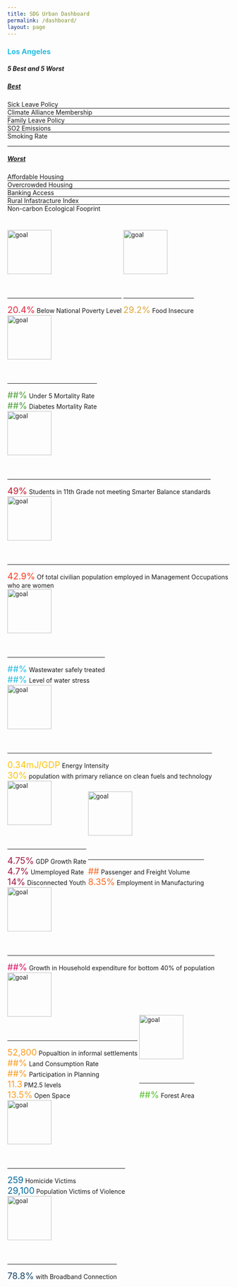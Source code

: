 ```yaml
---
title: SDG Urban Dashboard
permalink: /dashboard/
layout: page
---
```


<h3 style="color:#26BDE2">Los Angeles</h3>

<div class="container-fluid">
  <div class="row justify-content-center">
    <!-- City Average -->
    <div class="col-md-4">
      <canvas id="doughnut-chart" width="800" height="450"></canvas>
      <!-- Reporting Status -->
      <canvas id="doughnut-chart2" width="800" height="450"></canvas>
      <!-- 5 Best and 5 Worst -->
      <div id="accordion">
        <div class="card">
          <div class="card-header" id="heading-1">
            <h5 class="accordion-header">
              5 Best and 5 Worst
            </h5>
          </div>
          <div
            id="collapse-1"
            class="collapse show"
            data-parent="#accordion"
            aria-labelledby="heading-1"
            style="margin-bottom:40px;"
          >
            <!-- <div class="card-body"> -->
            <div id="accordion-1">
              <div class="card">
                <div class="card-header" id="heading-1-1">
                  <h5 class="mb-0">
                    <a
                      class="collapsed"
                      role="button"
                      data-toggle="collapse"
                      href="#collapse-1-1"
                      aria-expanded="false"
                      aria-controls="collapse-1-1"
                    >
                      Best
                    </a>
                  </h5>
                </div>
                <div
                  id="collapse-1-1"
                  class="collapse"
                  data-parent="#accordion-1"
                  aria-labelledby="heading-1-1"
                >
                  <div class="card-body">
                    Sick Leave Policy
                  </div>
                  <hr style="margin:0" />
                  <div class="card-body">
                    Climate Alliance Membership
                  </div>
                  <hr style="margin:0" />
                  <div class="card-body">
                    Family Leave Policy
                  </div>
                  <hr style="margin:0" />
                  <div class="card-body">
                    SO2 Emissions
                  </div>
                  <hr style="margin:0" />
                  <div class="card-body">
                    Smoking Rate
                  </div>
                </div>
              </div>
              <hr />
              <div class="card">
                <div class="card-header" id="heading-1-2">
                  <h5 class="mb-0">
                    <a
                      class="collapsed"
                      role="button"
                      data-toggle="collapse"
                      href="#collapse-1-2"
                      aria-expanded="false"
                      aria-controls="collapse-1-2"
                    >
                      Worst
                    </a>
                  </h5>
                </div>
                <div
                  id="collapse-1-2"
                  class="collapse"
                  data-parent="#accordion-1"
                  aria-labelledby="heading-1-2"
                >
                  <div class="card-body">
                    Affordable Housing
                  </div>
                  <hr style="margin:0" />
                  <div class="card-body">
                    Overcrowded Housing
                  </div>
                  <hr style="margin:0" />
                  <div class="card-body">
                    Banking Access
                  </div>
                  <hr style="margin:0" />
                  <div class="card-body">
                    Rural Infastracture Index
                  </div>
                  <hr style="margin:0" />
                  <div class="card-body">
                    Non-carbon Ecological Fooprint
                  </div>
                </div>
              </div>
            </div>
            <!-- </div> -->
          </div>
        </div>
      </div>
    </div>
      <!-- Spider Plot -->
    <div class="col-md-7 offset-1" style="text-align:center;">
    <div id="spiderPlot"></div>
    </div>
  </div>
  <!-- Progress Bars and Percentage Data For Each SDG -->
  <div class="row justify-content-center">
    <div class="col-xs-12 col-md-4" style="display:inline-block;">
      <img
        style="height:100px; width:100px; vertical-align:top; margin-bottom:40px;"
        alt="goal"
        src="https://www.un.org/sustainabledevelopment/wp-content/uploads/2019/08/E-Goal-01-1024x1024.png"
      />
      <div class="text-percentages">
        <hr class="slash-1" style="color:#E5243B" />
        <span style="font-size:20px; color:#E5243B">20.4%</span>
        <span>Below National Poverty Level</span>
      </div>
    </div>
    <div class="col-xs-12 col-md-4" style="display:inline-block;">
      <img
        style="height:100px; width:100px; vertical-align:top; margin-bottom:40px;"
        alt="goal"
        src="https://www.un.org/sustainabledevelopment/wp-content/uploads/2019/08/E-Goal-02-1024x1024.png"
      />
      <div class="text-percentages">
        <hr class="slash-1" style="color:#DDA63A" />
        <span style="font-size:20px; color:#DDA63A">29.2%</span>
        <span>Food Insecure</span>
      </div>
    </div>
    <div class="col-xs-12 col-md-4" style="display:inline-block;">
      <img
        style="height:100px; width:100px; vertical-align:top; margin-bottom:40px;"
        alt="goal"
        src="https://www.un.org/sustainabledevelopment/wp-content/uploads/2019/08/E-Goal-03-1024x1024.png"
      />
      <div class="text-percentages">
        <hr class="slash-1" style="color:#4C9F38" />
        <span style="font-size:20px; color:#4C9F38">##%</span>
        <span>Under 5 Mortality Rate</span>
        <br />
        <span style="font-size:20px; color:#4C9F38">##%</span>
        <span>Diabetes Mortality Rate</span>
      </div>
    </div>
  </div>
  <div class="row justify-content-center">
    <div class="col-xs-12 col-md-4" style="display:inline-block;">
      <img
        style="height:100px; width:100px; vertical-align:top; margin-bottom:40px;"
        alt="goal"
        src="https://www.un.org/sustainabledevelopment/wp-content/uploads/2019/08/E-Goal-04-1024x1024.png"
      />
      <div class="text-percentages">
        <hr class="slash-1" style="color:#C5192D" />
        <span style="font-size:20px; color:#C5192D">49%</span>
        <span
          >Students in 11th Grade not meeting Smarter Balance standards</span
        >
      </div>
    </div>
    <div class="col-xs-12 col-md-4" style="display:inline-block;">
      <img
        style="height:100px; width:100px; vertical-align:top; margin-bottom:40px;"
        alt="goal"
        src="https://www.un.org/sustainabledevelopment/wp-content/uploads/2019/08/E-Goal-05-1024x1024.png"
      />
      <div class="text-percentages">
        <hr class="slash-1" style="color:#FF3A21" />
        <span style="font-size:20px; color:#FF3A21">42.9%</span>
        <span>
          Of total civilian population employed in Management Occupations who
          are women
        </span>
      </div>
    </div>
    <div class="col-xs-12 col-md-4" style="display:inline-block;">
      <img
        style="height:100px; width:100px; vertical-align:top; margin-bottom:40px;"
        alt="goal"
        src="https://www.un.org/sustainabledevelopment/wp-content/uploads/2019/08/E-Goal-06-1024x1024.png"
      />
      <div class="text-percentages">
        <hr class="slash-1" style="color:#26BDE2" />
        <span style="font-size:20px; color:#26BDE2">##%</span>
        <span>Wastewater safely treated</span>
        <br />
        <span style="font-size:20px; color:#26BDE2">##%</span>
        <span>Level of water stress</span>
      </div>
    </div>
  </div>
  <div class="row justify-content-center">
    <div class="col-xs-12 col-md-4" style="display:inline-block;">
      <img
        style="height:100px; width:100px; vertical-align:top; margin-bottom:40px;"
        alt="goal"
        src="https://www.un.org/sustainabledevelopment/wp-content/uploads/2019/08/E-Goal-07-1024x1024.png"
      />
      <div class="text-percentages">
        <hr class="slash-1" style="color:#FCC30B" />
        <span style="font-size:20px; color:#FCC30B">0.34mJ/GDP</span>
        <span>Energy Intensity</span>
        <br />
        <span style="font-size:20px; color:#FCC30B">30%</span>
        <span
          >population with primary reliance on clean fuels and technology</span
        >
      </div>
    </div>
    <div class="col-xs-12 col-md-4" style="display:inline-block;">
      <img
        style="height:100px; width:100px; vertical-align:top; margin-bottom:40px;"
        alt="goal"
        src="https://www.un.org/sustainabledevelopment/wp-content/uploads/2019/08/E-Goal-08-1024x1024.png"
      />
      <div class="text-percentages">
        <hr class="slash-1" style="color:#A21942" />
        <span style="font-size:20px; color:#A21942">4.75%</span>
        <span>GDP Growth Rate</span>
        <br />
        <span style="font-size:20px; color:#A21942">4.7%</span>
        <span>Umemployed Rate</span>
        <br />
        <span style="font-size:20px; color:#A21942">14%</span>
        <span>Disconnected Youth</span>
      </div>
    </div>
    <div class="col-xs-12 col-md-4" style="display:inline-block;">
      <img
        style="height:100px; width:100px; vertical-align:top; margin-bottom:40px;"
        alt="goal"
        src="https://www.un.org/sustainabledevelopment/wp-content/uploads/2019/08/E-Goal-09-1024x1024.png"
      />
      <div class="text-percentages">
        <hr class="slash-1" style="color:#FD6925" />
        <span style="font-size:20px; color:#FD6925">##</span>
        <span>Passenger and Freight Volume</span>
        <br />
        <span style="font-size:20px; color:#FD6925">8.35%</span>
        <span>Employment in Manufacturing</span>
      </div>
    </div>
  </div>

  <div class="row justify-content-center">
    <div class="col-xs-12 col-md-4" style="display:inline-block;">
      <img
        style="height:100px; width:100px; vertical-align:top; margin-bottom:40px;"
        alt="goal"
        src="https://www.un.org/sustainabledevelopment/wp-content/uploads/2019/08/E-Goal-10-1024x1024.png"
      />
      <div class="text-percentages">
        <hr class="slash-1" style="color:#DD1367" />
        <span style="font-size:20px; color:#DD1367">##%</span>
        <span
          >Growth in Household expenditure for bottom 40% of population</span
        >
      </div>
    </div>
    <div class="col-xs-12 col-md-4" style="display:inline-block;">
      <img
        style="height:100px; width:100px; vertical-align:top; margin-bottom:40px;"
        alt="goal"
        src="https://www.un.org/sustainabledevelopment/wp-content/uploads/2019/08/E-Goal-11-1024x1024.png"
      />
      <div class="text-percentages">
        <hr class="slash-1" style="color:#FD9D24" />
        <div class="col-6">
          <span style="font-size:20px; color:#FD9D24">52,800</span>
          <span>Popualtion in informal settlements</span>
          <br />
          <span style="font-size:20px; color:#FD9D24">##%</span>
          <span>Land Consumption Rate</span>
          <br />
          <span style="font-size:20px; color:#FD9D24">##%</span>
          <span>Participation in Planning</span>
        </div>
        <div class="col-6">
          <span style="font-size:20px; color:#FD9D24">11.3</span>
          <span>PM2.5 levels</span>
          <br />
          <span style="font-size:20px; color:#FD9D24">13.5%</span>
          <span>Open Space</span>
        </div>
      </div>
    </div>
    <div class="col-xs-12 col-md-4" style="display:inline-block;">
      <img
        style="height:100px; width:100px; vertical-align:top; margin-bottom:40px;"
        alt="goal"
        src="https://www.un.org/sustainabledevelopment/wp-content/uploads/2019/08/E-Goal-15-1024x1024.png"
      />
      <div class="text-percentages">
        <hr class="slash-1" style="color:#56C02B" />
        <span style="font-size:20px; color:#56C02B">##%</span>
        <span>Forest Area</span>
      </div>
    </div>
  </div>
  <div class="row justify-content-center">
    <div class="col-xs-12 col-md-4" style="display:inline-block;">
      <img
        style="height:100px; width:100px; vertical-align:top; margin-bottom:40px;"
        alt="goal"
        src="https://www.un.org/sustainabledevelopment/wp-content/uploads/2019/08/E-Goal-16-1024x1024.png"
      />
      <div class="text-percentages">
        <hr class="slash-1" style="color:#00689D" />
        <span style="font-size:20px; color:#00689D">259</span>
        <span>Homicide Victims</span>
        <br />
        <span style="font-size:20px; color:#00689D">29,100</span>
        <span>Population Victims of Violence</span>
      </div>
    </div>
    <div class="col-xs-12 col-md-4" style="display:inline-block;">
      <img
        style="height:100px; width:100px; vertical-align:top; margin-bottom:40px;"
        alt="goal"
        src="https://www.un.org/sustainabledevelopment/wp-content/uploads/2019/08/E-Goal-17-1024x1024.png"
      />
      <div class="text-percentages">
        <hr class="slash-1" style="color:#19486A" />
        <span style="font-size:20px; color:#19486A">78.8%</span>
        <span>with Broadband Connection</span>
      </div>
    </div>
  </div>
  <script src="https://cdn.jsdelivr.net/npm/chart.js@2.8.0"></script>
  <script src="https://d3js.org/d3.v3.min.js"></script>
<script src="https://labratrevenge.com/d3-tip/javascripts/d3.tip.v0.6.3.js"></script>
  <script src="https://cdn.rawgit.com/uscensusbureau/citysdk/Release1.1/js/citysdk.js"></script>
<script src="https://cdn.rawgit.com/uscensusbureau/citysdk/Release1.1/js/citysdk.census.js"></script>
  <script>
    //  -------------------Start Doughnut Charts------------------
    new Chart(document.getElementById("doughnut-chart"), {
      type: "doughnut",
      data: {
        labels: ["City Average Score", "Out of 100%"],
        datasets: [
          {
            label: "City Average Score",
            backgroundColor: ["#26BDE2", "#C0C0C0"],
            data: [0.55, 0.45]
          }
        ]
      },
      options: {
        title: {
          display: true,
          text: "City Average Score"
        },
        tooltips: {
          callbacks: {
            label: function(tooltipItem, data) {
              var dataset = data.datasets[tooltipItem.datasetIndex];
              var meta = dataset._meta[Object.keys(dataset._meta)[0]];
              var total = meta.total;
              var currentValue = dataset.data[tooltipItem.index];
              var percentage = parseFloat(
                ((currentValue / total) * 100).toFixed(1)
              );
              return currentValue + " (" + percentage + "%)";
            },
            title: function(tooltipItem, data) {
              return data.labels[tooltipItem[0].index];
            }
          }
        }
      }
    });
    new Chart(document.getElementById("doughnut-chart2"), {
      type: "doughnut",
      data: {
        labels: ["Reported online", "Exploring Data Sources"],
        datasets: [
          {
            label: "Reporting Status",
            backgroundColor: ["#5cb85c", "#E27874"],
            data: [0.47, 0.53]
          }
        ]
      },
      options: {
        title: {
          display: true,
          text: "Reporting Status"
        },
        tooltips: {
          callbacks: {
            label: function(tooltipItem, data) {
              var dataset = data.datasets[tooltipItem.datasetIndex];
              var meta = dataset._meta[Object.keys(dataset._meta)[0]];
              var total = meta.total;
              var currentValue = dataset.data[tooltipItem.index];
              var percentage = parseFloat(
                ((currentValue / total) * 100).toFixed(1)
              );
              return currentValue + " (" + percentage + "%)";
            },
            title: function(tooltipItem, data) {
              return data.labels[tooltipItem[0].index];
            }
          }
        }
      }
    });
    // -------------------End Doughnut Charts------------------
// -------------------Start Spider Plot------------------
    var width = 500,
  height = 500,
  radius = Math.min(width, height) / 2,
  innerRadius = 0.3 * radius;
var pie = d3.layout
  .pie()
  .sort(null)
  .value(function(d) {
    return d.width;
  });
var tip = d3
  .tip()
  .attr("class", "d3-tip")
  .offset([0, 0])
  .html(function(d) {
    return (
      d.data.label + ": <span style='color:red'>" + d.data.score + "</span>"
    );
  });
var arc = d3.svg
  .arc()
  .innerRadius(innerRadius)
  .outerRadius(function(d) {
    return (radius - innerRadius) * (d.data.score / 100.0) + innerRadius;
  });
var outlineArc = d3.svg
  .arc()
  .innerRadius(innerRadius)
  .outerRadius(radius);
var svg = d3
  .select("#spiderPlot")
  .append("svg")
  .attr("width", width)
  .attr("height", height)
  .append("g")
  .attr("transform", "translate(" + width / 2 + "," + height / 2 + ")");
svg.call(tip);
d3.csv(
  "https://gist.githubusercontent.com/bbest/2de0e25d4840c68f2db1/raw/52757de7e4584a6ff8cefbd2f8cea8a0d7cc2f0c/aster_data.csv",
  function(error, data) {
    data.forEach(function(d) {
      d.id = d.id;
      d.order = +d.order;
      d.color = d.color;
      d.weight = +d.weight;
      d.score = +d.score;
      d.width = +d.weight;
      d.label = d.label;
    });
    // for (var i = 0; i < data.score; i++) { console.log(data[i].id) }
    var path = svg
      .selectAll(".solidArc")
      .data(pie(data))
      .enter()
      .append("path")
      .attr("fill", function(d) {
        return d.data.color;
      })
      .attr("class", "solidArc")
      .attr("stroke", "gray")
      .attr("d", arc)
      .on("mouseover", tip.show)
      .on("mouseout", tip.hide);
    var outerPath = svg
      .selectAll(".outlineArc")
      .data(pie(data))
      .enter()
      .append("path")
      .attr("fill", "none")
      .attr("stroke", "gray")
      .attr("class", "outlineArc")
      .attr("d", outlineArc);
    // calculate the weighted mean score
    var score =
      data.reduce(function(a, b) {
        //console.log('a:' + a + ', b.score: ' + b.score + ', b.weight: ' + b.weight);
        return a + b.score * b.weight;
      }, 0) /
      data.reduce(function(a, b) {
        return a + b.weight;
      }, 0);
    svg
      .append("svg:text")
      .attr("class", "aster-score")
      .attr("dy", ".35em")
      .attr("text-anchor", "middle") // text-align: right
      .text("LA SDGs");
  }
);
  //-------------------End Spider Plot------------------
  </script>
</div>

